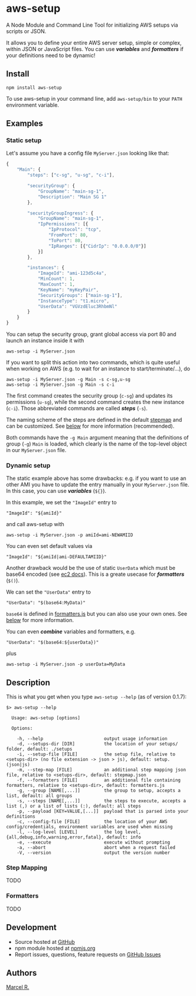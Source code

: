 # aws-setup

A Node Module and Command Line Tool for initializing AWS setups via scripts or JSON.

It allows you to define your entire AWS server setup, simple or complex, within JSON or JavaScript files.
You can use ___variables___ and ___formatters___ if your definitions need to be dynamic!



## Install

```
npm install aws-setup
```

To use aws-setup in your command line, add `aws-setup/bin` to your `PATH` environment variable.


## Examples

### Static setup

Let's assume you have a config file `MyServer.json` looking like that:

```javascript
{
    "Main": {
        "steps": ["c-sg", "u-sg", "c-i"],

        "securityGroup": {
            "GroupName": "main-sg-1",
            "Description": "Main SG 1"
        },

        "securityGroupIngress": {
            "GroupName": "main-sg-1",
            "IpPermissions": [{
                "IpProtocol": "tcp",
                "FromPort": 80,
                "ToPort": 80,
                "IpRanges": [{"CidrIp": "0.0.0.0/0"}]
            }]
        },

        "instances": {
            "ImageId": "ami-123d5c4a",
            "MinCount": 1,
            "MaxCount": 1,
            "KeyName": "myKeyPair",
            "SecurityGroups": ["main-sg-1"],
            "InstanceType": "t1.micro",
            "UserData": "VGVzdEluc3RhbmNl"
        }
    }
}
```

You can setup the security group, grant global access via port 80 and launch an instance inside it with

```
aws-setup -i MyServer.json
```

If you want to split this action into two commands, which is quite useful when working on AWS (e.g. to wait for an instance to start/terminate/...), do

```
aws-setup -i MyServer.json -g Main -s c-sg,u-sg
aws-setup -i MyServer.json -g Main -s c-i
```

The first command creates the security group (`c-sg`) and updates its permissions (`u-sg`), while the second command creates the new instance (`c-i`). Those abbreviated commands are called ___steps___ (`-s`).

The naming scheme of the steps are defined in the default [stepmap](https://github.com/riga/aws-setup/blob/master/stepmap.json) and can be customized. See [below](#stepmap) for more information (recommended).


Both commands have the `-g Main` argument meaning that the definitions of group (`-g`) `Main` is loaded, which clearly is the name of the top-level object in our `MyServer.json` file.


### Dynamic setup

The static example above has some drawbacks: e.g. if you want to use an other AMI you have to update the entry manually in your `MyServer.json` file. In this case, you can use ___variables___ (`${}`).

In this example, we set the `"ImageId"` entry to

```
"ImageId": "${amiId}"
```

and call aws-setup with

```
aws-setup -i MyServer.json -p amiId=ami-NEWAMIID
```

You can even set default values via

```
"ImageId": "${amiId|ami-DEFAULTAMIID}"
```

Another drawback would be the use of static `UserData` which must be base64 encoded (see [ec2 docs](http://docs.aws.amazon.com/AWSJavaScriptSDK/latest/AWS/EC2.html#runInstances-property)). This is a greate usecase for ___formatters___ (`$()`).

We can set the `"UserData"` entry to

```
"UserData": "$(base64:MyData)"
```

`base64` is defined in [formatters.js](https://github.com/riga/aws-setup/blob/master/lib/formatters.js) but you can also use your own ones. See [below](#formatters) for more information.

You can even ___combine___ variables and formatters, e.g.

```
"UserData": "$(base64:${userData})"
```

plus

```
aws-setup -i MyServer.json -p userData=MyData
```


## Description

This is what you get when you type `aws-setup --help` (as of version 0.1.7):

```
$> aws-setup --help

  Usage: aws-setup [options]

  Options:

    -h, --help                       output usage information
    -d, --setups-dir [DIR]           the location of your setups/ folder, default: ./setups
    -i, --setup-file [FILE]          the setup file, relative to <setups-dir> (no file extension -> json > js), default: setup.(json|js)
    -m, --step-map [FILE]            an additional step mapping json file, relative to <setups-dir>, default: stepmap.json
    -f, --formatters [FILE]          an additional file containing formatters, relative to <setups-dir>, default: formatters.js
    -g, --group [NAME[,...]]         the group to setup, accepts a list, default: all groups
    -s, --steps [NAME[,...]]         the steps to execute, accepts a list (,) or a list of lists (:), default: all steps
    -p, --payload [KEY=VALUE,[...]]  payload that is parsed into your definitions
    -c, --config-file [FILE]         the location of your AWS config/credentials, environment variables are used when missing
    -l, --log-level [LEVEL]          the log level, {all,debug,info,warning,error,fatal}, default: info
    -e, --execute                    execute without prompting
    -a, --abort                      abort when a request failed
    -V, --version                    output the version number
```

### <a name="stepmap"></a>Step Mapping

TODO

### <a name="formatters"></a>Formatters

TODO


## Development

- Source hosted at [GitHub](https://github.com/riga/aws-setup)
- npm module hosted at [npmjs.org](https://www.npmjs.org/package/aws-setup)
- Report issues, questions, feature requests on
[GitHub Issues](https://github.com/riga/aws-setup/issues)


## Authors

[Marcel R.](https://github.com/riga)
